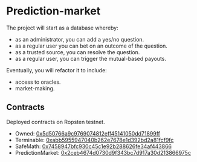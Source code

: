 # Prediction-market

The project will start as a database whereby:

* as an administrator, you can add a yes/no question.
* as a regular user you can bet on an outcome of the question.
* as a trusted source, you can resolve the question.
* as a regular user, you can trigger the mutual-based payouts.

Eventually, you will refactor it to include:

* access to oracles.
* market-making.

## Contracts

Deployed contracts on Ropsten testnet.

* Owned: [0x5d50766a9c9769074812eff45141050dd71899ff](https://ropsten.etherscan.io/address/0x5d50766a9c9769074812eff45141050dd71899ff)
* Terminable: [0xabb5955947040b262e7678e1d392bd2a81fcf9fc](https://ropsten.etherscan.io/address/0xabb5955947040b262e7678e1d392bd2a81fcf9fc)
* SafeMath: [0x7458947bfc930c45c1e92b288626fe34af443866](https://ropsten.etherscan.io/address/0x7458947bfc930c45c1e92b288626fe34af443866)
* PredictionMarket: [0x2ceb4674d0730d9f343bc7d917a30d213866975c](https://ropsten.etherscan.io/address/0x2ceb4674d0730d9f343bc7d917a30d213866975c)
